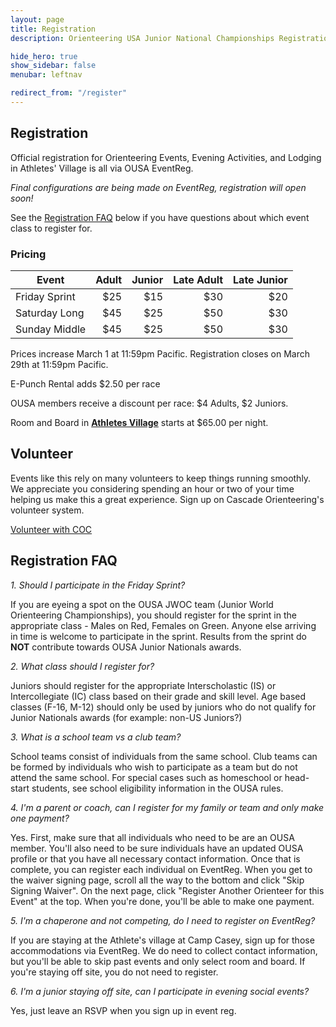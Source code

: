 ```yaml
---
layout: page
title: Registration
description: Orienteering USA Junior National Championships Registration

hide_hero: true
show_sidebar: false
menubar: leftnav

redirect_from: "/register"
---
```


## Registration

Official registration for Orienteering Events, Evening Activities, and Lodging in Athletes' Village is all via OUSA EventReg.

_Final configurations are being made on EventReg, registration will open soon!_

<!-- <a class="button is-info" href="https://eventreg.orienteeringusa.org/eventregister/a40/register/start/jn2020">Register on EventReg</a>

<a href="https://eventreg.orienteeringusa.org/eventregister/a40/reglist/home/jn2020">View Registrations and Start Times</a>
-->

See the [Registration FAQ](#registration-faq) below if you have questions about which event class to register for.

### Pricing

| Event | Adult | Junior | Late Adult | Late Junior |
| ----- |  ---: |  ----: |       ---: |       ----: |
| Friday Sprint | $25 | $15 |  $30 | $20 |
| Saturday Long | $45 | $25 | $50 | $30 |
| Sunday Middle | $45 | $25 | $50 | $30 |

Prices increase March 1 at 11:59pm Pacific. Registration closes on March 29th at 11:59pm Pacific.

E-Punch Rental adds $2.50 per race

OUSA members receive a discount per race: $4 Adults, $2 Juniors.

Room and Board in [**Athletes Village**](./village) starts at $65.00 per night.

## Volunteer

Events like this rely on many volunteers to keep things running smoothly. We appreciate you considering spending an hour or two of your time helping us make this a great experience. Sign up on Cascade Orienteering's volunteer system.

<a class="button is-info" href="https://register.cascadeoc.org/Volunteer">Volunteer with COC</a>

## Registration FAQ

_1. Should I participate in the Friday Sprint?_

If you are eyeing a spot on the OUSA JWOC team (Junior World Orienteering Championships), you should register for the sprint in the appropriate class - Males on Red, Females on Green. Anyone else arriving in time is welcome to participate in the sprint. Results from the sprint do **NOT** contribute towards OUSA Junior Nationals awards. 

_2. What class should I register for?_

Juniors should register for the appropriate Interscholastic (IS) or Intercollegiate (IC) class based on their grade and skill level. Age based classes (F-16, M-12) should only be used by juniors who do not qualify for Junior Nationals awards (for example: non-US Juniors?)

_3. What is a school team vs a club team?_

School teams consist of individuals from the same school. Club teams can be formed by individuals who wish to participate as a team but do not attend the same school. For special cases such as homeschool or head-start students, see school eligibility information in the OUSA rules.

_4. I'm a parent or coach, can I register for my family or team and only make one payment?_

Yes. First, make sure that all individuals who need to be are an OUSA member. You'll also need to be sure individuals have an updated OUSA profile or that you have all necessary contact information. Once that is complete, you can register each individual on EventReg. When you get to the waiver signing page, scroll all the way to the bottom and click "Skip Signing Waiver". On the next page, click "Register Another Orienteer for this Event" at the top. When you're done, you'll be able to make one payment.

_5. I'm a chaperone and not competing, do I need to register on EventReg?_

If you are staying at the Athlete's village at Camp Casey, sign up for those accommodations via EventReg. We do need to collect contact information, but you'll be able to skip past events and only select room and board. If you're staying off site, you do not need to register.

_6. I'm a junior staying off site, can I participate in evening social events?_

Yes, just leave an RSVP when you sign up in event reg.
